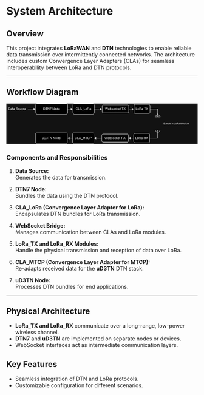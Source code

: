 # System Architecture

## Overview

This project integrates **LoRaWAN** and **DTN** technologies to enable reliable data transmission over intermittently connected networks. The architecture includes custom Convergence Layer Adapters (CLAs) for seamless interoperability between LoRa and DTN protocols.

---

## Workflow Diagram

![Diagram](diagram.jpg)



### Components and Responsibilities

1. **Data Source:**  
   Generates the data for transmission.

2. **DTN7 Node:**  
   Bundles the data using the DTN protocol.

3. **CLA_LoRa (Convergence Layer Adapter for LoRa):**  
   Encapsulates DTN bundles for LoRa transmission.

4. **WebSocket Bridge:**  
   Manages communication between CLAs and LoRa modules.

5. **LoRa_TX and LoRa_RX Modules:**  
   Handle the physical transmission and reception of data over LoRa.

6. **CLA_MTCP (Convergence Layer Adapter for MTCP):**  
   Re-adapts received data for the **uD3TN** DTN stack.

7. **uD3TN Node:**  
   Processes DTN bundles for end applications.

---

## Physical Architecture

- **LoRa_TX and LoRa_RX** communicate over a long-range, low-power wireless channel.
- **DTN7** and **uD3TN** are implemented on separate nodes or devices.
- WebSocket interfaces act as intermediate communication layers.

## Key Features

- Seamless integration of DTN and LoRa protocols.
- Customizable configuration for different scenarios.
